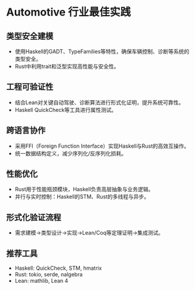 # Automotive 行业最佳实践

## 类型安全建模

- 使用Haskell的GADT、TypeFamilies等特性，确保车辆控制、诊断等系统的类型安全。
- Rust中利用trait和泛型实现高性能与安全性。

## 工程可验证性

- 结合Lean对关键自动驾驶、诊断算法进行形式化证明，提升系统可靠性。
- Haskell QuickCheck等工具进行属性测试。

## 跨语言协作

- 采用FFI（Foreign Function Interface）实现Haskell与Rust的高效互操作。
- 统一数据结构定义，减少序列化/反序列化损耗。

## 性能优化

- Rust用于性能瓶颈模块，Haskell负责高层抽象与业务逻辑。
- 并行与实时控制：Haskell的STM、Rust的多线程与异步。

## 形式化验证流程

- 需求建模→类型设计→实现→Lean/Coq等定理证明→集成测试。

## 推荐工具

- Haskell: QuickCheck, STM, hmatrix
- Rust: tokio, serde, nalgebra
- Lean: mathlib, Lean 4
